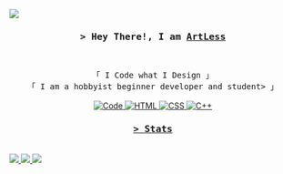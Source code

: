 <!-- https://github.com/ShahriarShafin/ -->
<!-- April 15, 2021 -->
<!-- LEAVE A STAR, IF YOU LIKE IT ! -->

<!-- Profile Views Counter -->
![](https://komarev.com/ghpvc/?username=ArtLessYT&style=flat)

<!-- Intro  -->
<h3 align="center">
        <samp>&gt; Hey There!, I am
                <b><a target="_blank" href="https://github.com/ArtLessYT">ArtLess</a></b>
        </samp>
</h3>
<br>

<p align="center">
        <!-- Organisation  -->
        <samp>
                「 I Code what I Design 」
                <br>
                「 I am a hobbyist beginner developer and student> 」
                <br>
                <br>
        </samp>
        <!-- Programming Languages -->
        <!-- Code logo -->
        <a href="https://github.com/ArtLessYT" target="_blank"><img alt="Code"
                        src="https://img.shields.io/badge/-Python3-1572b6?style=flat&logo=python&logoColor=white">
        </a>
        <!-- HTML -->
        <a href="https://github.com/ArtLessYT" target="_blank"><img alt="HTML"
                        src="https://img.shields.io/badge/-HTML5-E34F26?style=flat&logo=HTML5&logoColor=white">
        </a>
        <!-- CSS  -->
        <a href="https://github.com/ArtLessYT"><img alt="CSS"
                        src="https://img.shields.io/badge/-CSS-1572B6?style=flat&logo=CSS3&logoColor=white">
        </a>
        <!-- C++ -->
        <a href="https://github.com/ArtLessYT" target="_blank"><img alt="C++"
                        src="https://img.shields.io/badge/-C++-9b3675?style=flat&logo=C%2B%2B&logoColor=white">
</p>


<h3 align="center">
        <samp>&gt; 
                <b>Stats</b>
        </samp>
</h3>
<br>

<img src="https://www.codewars.com/users/ArtLessYT/badges/large" />

<img src="https://github-readme-stats.vercel.app/api?username=ArtLessYT&show_icons=true&theme=dark" />

<img src="https://github-readme-stats.vercel.app/api/top-langs/?username=ArtLessYT&layout=compact&theme=dark" />




